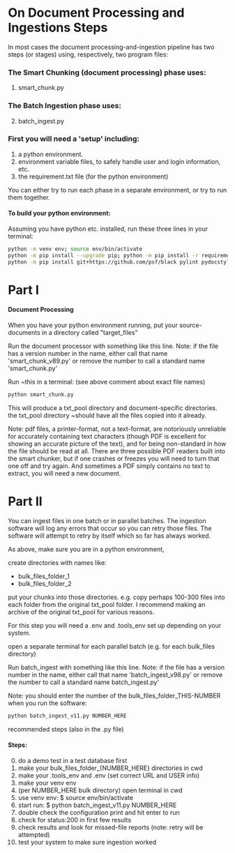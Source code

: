 # On Document Processing and Ingestions Steps

In most cases the document processing-and-ingestion pipeline has two steps (or stages) using, respectively, two program files:

### The Smart Chunking (document processing) phase uses:
1. smart_chunk.py

### The Batch Ingestion phase uses:
2. batch_ingest.py


### First you will need a 'setup' including:
1. a python environment.
2. environment variable files, to safely handle user and login information, etc.
3. the requirement.txt file (for the python environment)

You can either try to run each phase in a separate environment, or try to run them together.


#### To build your python environment:
Assuming you have python etc. installed, run these three lines in your terminal:
```bash
python -m venv env; source env/bin/activate
python -m pip install --upgrade pip; python -m pip install -r requirements.txt
python -m pip install git+https://github.com/psf/black pylint pydocstyle flake8
```

# Part I

#### Document Processing
When you have your python environment running,
put your source-documents in a directory called "target_files"

Run the document processor with something like this line.
Note: if the file has a version number in the name, either call that name 'smart_chunk_v89.py' or remove the number to call a standard name 'smart_chunk.py'

Run ~this in a terminal: (see above comment about exact file names)
```bash
python smart_chunk.py
```

This will produce a txt_pool directory and document-specific directories. the txt_pool directory ~should have all the files copied into it already.

Note: 
pdf files, a printer-format, not a text-format, are notoriously unreliable for accurately containing text characters (though PDF is excellent for showing an accurate picture of the text), and for being non-standard in how the file should be read at all. There are three possible PDF readers built into the smart chunker, but if one crashes or freezes you will need to turn that one off and try again. And sometimes a PDF simply contains no text to extract, you will need a new document.

# Part II

You can ingest files in one batch or in parallel batches. The ingestion software will log any errors that occur so you can retry those files. The software will attempt to retry by itself which so far has always worked.

As above, make sure you are in a python environment, 

create directories with names like:
- bulk_files_folder_1
- bulk_files_folder_2

put your chunks into those directories. e.g. copy perhaps 100-300 files into each folder from the original txt_pool folder. I recommend making an archive of the original txt_pool for various reasons.

For this step you will need a .env and .tools_env set up depending on your system.

open a separate terminal for each parallel batch (e.g. for each bulk_files directory)

Run batch_ingest with something like this line.
Note: if the file has a version number in the name, either call that name 'batch_ingest_v98.py' or remove the number to call a standard name batch_ingest.py'

Note: you should enter the number of the bulk_files_folder_THIS-NUMBER when you run the software:
```bash
python batch_ingest_v11.py NUMBER_HERE
```

recommended steps (also in the .py file) 
#### Steps:
0. do a demo test in a test database first
1. make your bulk_files_folder_{NUMBER_HERE} directories in cwd
2. make your .tools_env and .env (set correct URL and USER info)
3. make your venv env
4. (per NUMBER_HERE bulk directory) open terminal in cwd
5. use venv env: $ source env/bin/activate
6. start run: $ python batch_ingest_v11.py NUMBER_HERE
7. double check the configuration print and hit enter to run
8. check for status:200 in first few results
9. check results and look for missed-file reports (note: retry will be attempted)
10. test your system to make sure ingestion worked
